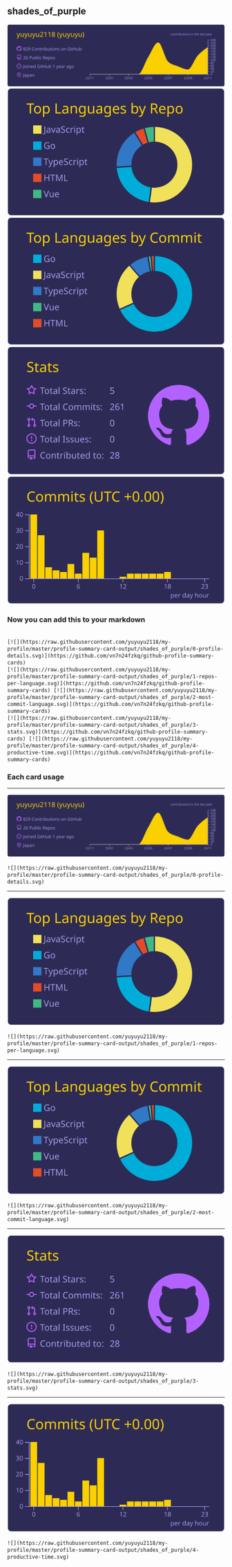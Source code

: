 ## shades_of_purple

[![](./0-profile-details.svg)](https://github.com/vn7n24fzkq/github-profile-summary-cards)
[![](./1-repos-per-language.svg)](https://github.com/vn7n24fzkq/github-profile-summary-cards) [![](./2-most-commit-language.svg)](https://github.com/vn7n24fzkq/github-profile-summary-cards)
[![](./3-stats.svg)](https://github.com/vn7n24fzkq/github-profile-summary-cards) [![](./4-productive-time.svg)](https://github.com/vn7n24fzkq/github-profile-summary-cards)
### Now you can add this to your markdown
```

[![](https://raw.githubusercontent.com/yuyuyu2118/my-profile/master/profile-summary-card-output/shades_of_purple/0-profile-details.svg)](https://github.com/vn7n24fzkq/github-profile-summary-cards)
[![](https://raw.githubusercontent.com/yuyuyu2118/my-profile/master/profile-summary-card-output/shades_of_purple/1-repos-per-language.svg)](https://github.com/vn7n24fzkq/github-profile-summary-cards) [![](https://raw.githubusercontent.com/yuyuyu2118/my-profile/master/profile-summary-card-output/shades_of_purple/2-most-commit-language.svg)](https://github.com/vn7n24fzkq/github-profile-summary-cards)
[![](https://raw.githubusercontent.com/yuyuyu2118/my-profile/master/profile-summary-card-output/shades_of_purple/3-stats.svg)](https://github.com/vn7n24fzkq/github-profile-summary-cards) [![](https://raw.githubusercontent.com/yuyuyu2118/my-profile/master/profile-summary-card-output/shades_of_purple/4-productive-time.svg)](https://github.com/vn7n24fzkq/github-profile-summary-cards)

```

### Each card usage
---

![](./0-profile-details.svg)

```
![](https://raw.githubusercontent.com/yuyuyu2118/my-profile/master/profile-summary-card-output/shades_of_purple/0-profile-details.svg)
```

    

---

![](./1-repos-per-language.svg)

```
![](https://raw.githubusercontent.com/yuyuyu2118/my-profile/master/profile-summary-card-output/shades_of_purple/1-repos-per-language.svg)
```

    

---

![](./2-most-commit-language.svg)

```
![](https://raw.githubusercontent.com/yuyuyu2118/my-profile/master/profile-summary-card-output/shades_of_purple/2-most-commit-language.svg)
```

    

---

![](./3-stats.svg)

```
![](https://raw.githubusercontent.com/yuyuyu2118/my-profile/master/profile-summary-card-output/shades_of_purple/3-stats.svg)
```

    

---

![](./4-productive-time.svg)

```
![](https://raw.githubusercontent.com/yuyuyu2118/my-profile/master/profile-summary-card-output/shades_of_purple/4-productive-time.svg)
```

    
